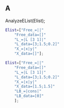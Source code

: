 ## A
AnalyzeEList(Elist);




```matlab
Elist=["Free_=||"
	"Free_data=[]"
	"L_=|L [3 1]|"
	"L_data=[3;1.5;0.2]"
	"X_=|x|y|"
	"X_data=[]"];

Elist=["Free_=||"
	"Free_data=[]"
	"L_=|L [3 1]|"
	"L_data=[3;1.5;0.2]"
	"X_=|x|y|"
	"X_data=[1.5;1.5]"
	"LB_=|cons|"
	"LB_data=[0]"
	];

```	





